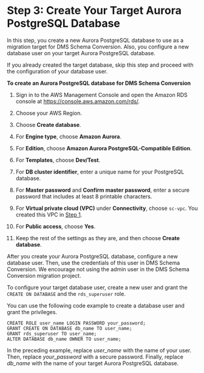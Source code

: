 # Step 3: Create Your Target Aurora PostgreSQL Database<a name="schema-conversion-sql-server-aurora-postgresql-step-3"></a>

In this step, you create a new Aurora PostgreSQL database to use as a migration target for DMS Schema Conversion\. Also, you configure a new database user on your target Aurora PostgreSQL database\.

If you already created the target database, skip this step and proceed with the configuration of your database user\.

 **To create an Aurora PostgreSQL database for DMS Schema Conversion** 

1. Sign in to the AWS Management Console and open the Amazon RDS console at [https://console\.aws\.amazon\.com/rds/](https://console.aws.amazon.com/rds/)\.

1. Choose your AWS Region\.

1. Choose **Create database**\.

1. For **Engine type**, choose **Amazon Aurora**\.

1. For **Edition**, choose **Amazon Aurora PostgreSQL\-Compatible Edition**\.

1. For **Templates**, choose **Dev/Test**\.

1. For **DB cluster identifier**, enter a unique name for your PostgreSQL database\.

1. For **Master password** and **Confirm master password**, enter a secure password that includes at least 8 printable characters\.

1. For **Virtual private cloud \(VPC\)** under **Connectivity**, choose `sc-vpc`\. You created this VPC in [Step 1](schema-conversion-sql-server-aurora-postgresql-step-1.md)\.

1. For **Public access**, choose **Yes**\.

1. Keep the rest of the settings as they are, and then choose **Create database**\.

After you create your Aurora PostgreSQL database, configure a new database user\. Then, use the credentials of this user in DMS Schema Conversion\. We encourage not using the admin user in the DMS Schema Conversion migration project\.

To configure your target database user, create a new user and grant the `CREATE ON DATABASE` and the `rds_superuser` role\.

You can use the following code example to create a database user and grant the privileges\.

```
CREATE ROLE user_name LOGIN PASSWORD your_password;
GRANT CREATE ON DATABASE db_name TO user_name;
GRANT rds_superuser TO user_name;
ALTER DATABASE db_name OWNER TO user_name;
```

In the preceding example, replace *user\_name* with the name of your user\. Then, replace *your\_password* with a secure password\. Finally, replace *db\_name* with the name of your target Aurora PostgreSQL database\.